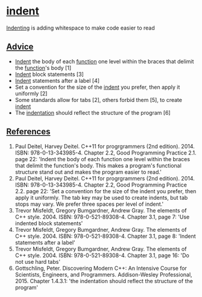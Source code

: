 # [indent](CppIndent.md)

[Indenting](CppIndent.md) is adding whitespace to make code easier to
read

## [Advice](CppAdvice.md)

-   [Indent](CppIndent.md) the body of each [function](CppFunction.md)
    one level within the braces that delimit the
    [function](CppFunction.md)'s body \[1\]
-   [Indent](CppIndent.md) block statements \[3\]
-   [Indent](CppIndent.md) statements after a label \[4\]
-   Set a convention for the size of the [indent](CppIndent.md) you
    prefer, then apply it uniformly \[2\]
-   Some standards allow for tabs \[2\], others forbid them \[5\], to
    create [indent](CppIndent.md)
-   The [indentation](CppIndent.md) should reflect the structure of the program [6]

## [References](CppReference.md)

1.  Paul Deitel, Harvey Deitel. C++11 for progrgrammers (2nd edition). 2014. ISBN: 978-0-13-343985-4. Chapter 2.2, Good Programming
    Practice 2.1. page 22: 'Indent the body of each function one level
    within the braces that delimit the function's body. This makes a
    program's functional structure stand out and makes the program
    easier to read.'
2.  Paul Deitel, Harvey Deitel. C++11 for progrgrammers (2nd edition). 2014. ISBN: 978-0-13-343985-4. Chapter 2.2, Good Programming
    Practice 2.2. page 22: 'Set a convention for the size of the indent
    you prefer, then apply it uniformly. The tab key may be used to
    create indents, but tab stops may vary. We prefer three spaces per
    level of indent.'
3.  Trevor Misfeldt, Gregory Bumgardner, Andrew Gray. The elements of
    C++ style. 2004. ISBN: 978-0-521-89308-4. Chapter 3.1, page 7: 'Use
    indented block statements'
4.  Trevor Misfeldt, Gregory Bumgardner, Andrew Gray. The elements of
    C++ style. 2004. ISBN: 978-0-521-89308-4. Chapter 3.1, page 8:
    'Indent statements after a label'
5.  Trevor Misfeldt, Gregory Bumgardner, Andrew Gray. The elements of
    C++ style. 2004. ISBN: 978-0-521-89308-4. Chapter 3.1, page 16: 'Do
    not use hard tabs'
6.  Gottschling, Peter. Discovering Modern C++: An Intensive Course for Scientists, Engineers, and Programmers. Addison-Wesley Professional, 2015.
    Chapter 1.4.3.1: 'the indentation should reflect the structure of the program'
